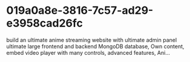 # 019a0a8e-3816-7c57-ad29-e3958cad26fc
build an ultimate anime streaming website with ultimate admin panel ultimate large frontend and backend  MongoDB database, Own content, embed video player with many controls, advanced features, Ani...
